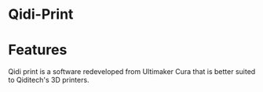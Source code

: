 # Qidi-Print
# Features
Qidi print is a software redeveloped from Ultimaker Cura that is better suited to Qiditech's 3D printers.

